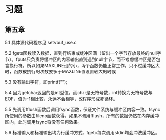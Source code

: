 # 习题

## 第五章

5.1 具体源代码程序见 setvbuf_use.c

5.2 fgets函数读入数据，直到行结束或缓冲区满（留出一个字节存放最终的null字节）。fputs只负责将缓冲区的内容输出直到遇到null字节，而不考虑缓冲区是否包含换行符。所以如果MAXLINE设的小，两个函数仍能正常工作，只不过缓冲区大时，函数被执行的次数要多于MAXLINE值设置较大的时候

5.3 没有输出字符，即printf("");

5.4 因为getchar返回的是int型值，而char是无符号数，int转换为无符号数与EOF，值为-1相比较，永远不会相等，改程序形成死循环。

5.5 先调用fflush函数后调用fsync函数，保证文件系统与缓冲区内容一致。fsync所使用的参数由fileno函数获得，如果不调用fflush，所有的数据仍然在内存缓冲区内，此时调用fsync将没有任何效果。

5.6 标准输入和标准输出均为行缓冲方式，fgetc每次调用stdin均会冲洗缓冲区。